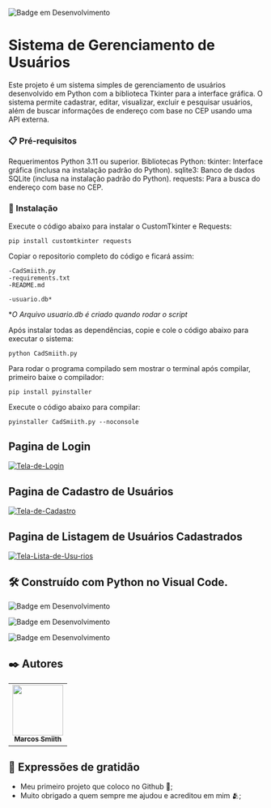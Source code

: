 ![Badge em Desenvolvimento](http://img.shields.io/static/v1?label=STATUS&message=CONCLUIDO&color=GREEN&style=for-the-badge)

# Sistema de Gerenciamento de Usuários

Este projeto é um sistema simples de gerenciamento de usuários desenvolvido em Python com a biblioteca Tkinter para a interface gráfica. O sistema permite cadastrar, editar, visualizar, excluir e pesquisar usuários, além de buscar informações de endereço com base no CEP usando uma API externa.


### 📋 Pré-requisitos

Requerimentos
Python 3.11 ou superior.
Bibliotecas Python:
tkinter: Interface gráfica (inclusa na instalação padrão do Python).
sqlite3: Banco de dados SQLite (inclusa na instalação padrão do Python).
requests: Para a busca do endereço com base no CEP.


### 🔧 Instalação

Execute o código abaixo para instalar o CustomTkinter e Requests:

```
pip install customtkinter requests
```

Copiar o repositorio completo do código e ficará assim:

```
-CadSmiith.py
-requirements.txt
-README.md

-usuario.db*
```
**O Arquivo usuario.db é criado quando rodar o script*

Após instalar todas as dependências, copie e cole o código abaixo para executar o sistema:

```
python CadSmiith.py
```

Para rodar o programa compilado sem mostrar o terminal após compilar, primeiro baixe o compilador:

```
pip install pyinstaller
```

Execute o código abaixo para compilar:

```
pyinstaller CadSmiith.py --noconsole
```
## Pagina de Login
<a href="https://imgbb.com/"><img src="https://i.ibb.co/2qDmC9q/Tela-de-Login.png" alt="Tela-de-Login" border="0.5"></a>

## Pagina de Cadastro de Usuários
<a href="https://ibb.co/wM8r3sC"><img src="https://i.ibb.co/0h1V8tZ/Tela-de-Cadastro.png" alt="Tela-de-Cadastro" border="0"></a>

## Pagina de Listagem de Usuários Cadastrados
<a href="https://ibb.co/7WZtvch"><img src="https://i.ibb.co/WyMvn9C/Tela-Lista-de-Usu-rios.png" alt="Tela-Lista-de-Usu-rios" border="0"></a>

## 🛠️ Construído com Python no Visual Code.


![Badge em Desenvolvimento](https://img.shields.io/badge/Python-3.11-blue)

![Badge em Desenvolvimento](https://img.shields.io/badge/TKinter-blue)

![Badge em Desenvolvimento](https://img.shields.io/badge/ViaCEP-API-blue)

## ✒️ Autores

<table>
  <tr>
    <td align="center">
      <a href="https://github.com/OwSmiithDev">
        <img src="https://avatars.githubusercontent.com/u/179263914?v=4" border="0" width="100px">
        <br>
        <sub>
          <b>Marcos Smiith</b>
        </sub>
      </a>
    </td>
</tr>
</table>

## 🎁 Expressões de gratidão

* Meu primeiro projeto que coloco no Github 📢;
* Muito obrigado a quem sempre me ajudou e acreditou em mim 🫂;
